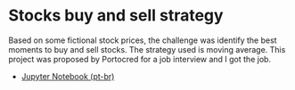 # Stocks buy and sell strategy

Based on some fictional stock prices, the challenge was identify the best moments to buy and sell stocks. The strategy used is moving average. This project was proposed by Portocred for a job interview and I got the job.

- [Jupyter Notebook (pt-br)](https://github.com/FilippoPetroli/stock_buy_sell_strategy/blob/master/strategy.ipynb)
